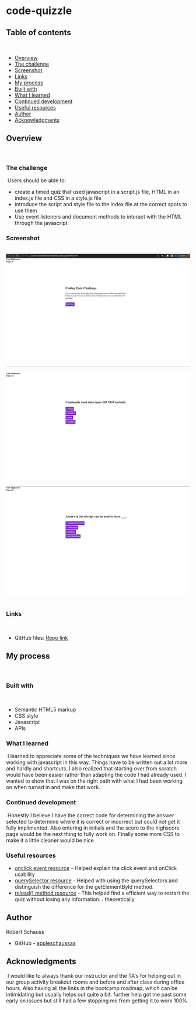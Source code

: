 # code-quizzle

## Table of contents
​
- [Overview](#overview)
 - [The challenge](#the-challenge)
 - [Screenshot](#screenshot)
 - [Links](#links)
- [My process](#my-process)
 - [Built with](#built-with)
 - [What I learned](#what-i-learned)
 - [Continued development](#continued-development)
 - [Useful resources](#useful-resources)
- [Author](#author)
- [Acknowledgments](#acknowledgments)
​
## Overview
​
### The challenge
​
Users should be able to:
​
- create a timed quiz that used javascript in a script.js file, HTML in an index.js file and CSS in a style.js file
- introduce the script and style file to the index file at the correct spots to use them
- Use event listeners and document methods to interact with the HTML through the javascript
​
### Screenshot
​
![Alt text](assets/screenshots/code-quiz-homescreen.png)

![Alt text](assets/screenshots/code-quiz-example1.png)

![Alt text](assets/screenshots/code-quiz-example2.png)
​
​
### Links
​
- GitHub files: [Repo link](https://github.com/appleschaussaa/code-quizzle)
​
## My process
​
### Built with
​
- Semantic HTML5 markup
- CSS style
- Javascript
- APIs
​
### What I learned
​
I learned to appreciate some of the techniques we have learned since working with javascript in this way. Things have to be written out a lot more and hardly and shortcuts. I also realized that starting over from scratch would have been easier rather than adapting the code I had already used. I wanted to show that I was on the right path with what I had been working on when turned in and make that work.
​
### Continued development
​
Honestly I believe I have the correct code for determining the answer selected to determine where it is correct or incorrect but could not get it fully implimented. Also entering in initials and the score to the highscore page would be the next thing to fully work on. Finally some more CSS to make it a little cleaner would be nice

### Useful resources

- [onclick event resource](https://www.w3schools.com/jsref/event_onclick.asp) - Helped explain the click event and onClick usability
- [querySelector resource](https://developer.mozilla.org/en-US/docs/Web/API/Document/querySelectorAll) - Helped with using the querySelectors and distinguish the difference for the getElementById method.
- [reload() method resource](https://www.w3schools.com/jsref/met_loc_reload.asp) - This helped find a efficient way to restart the quiz without losing any information... theoretically


## Author

Robert Schauss
- GitHub - [appleschaussaa](https://github.com/appleschaussaa/code-quizzle)
​
## Acknowledgments
​
I would like to always thank our instructor and the TA's for helping out in our group activity breakout rooms and before and after class during office hours. Also having all the links in the bootcamp roadmap, which can be intimidating but usually helps out quite a bit. further help got me past some early on issues but still had a few stopping me from getting it to work 100%